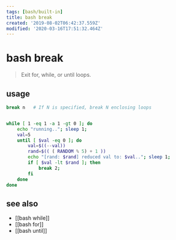 ```yaml
---
tags: [bash/built-in]
title: bash break
created: '2019-08-02T06:42:37.559Z'
modified: '2020-03-16T17:51:32.464Z'
---
```


# bash break

> Exit for, while, or until loops.

## usage
```sh
break n   # If N is specified, break N enclosing loops


while [ 1 -eq 1 -a 1 -gt 0 ]; do
	echo "running.."; sleep 1;
	val=5
	until [ $val -eq 0 ]; do
		val=$((--val))
		rand=$(( ( RANDOM % 5) + 1 ))
		echo "[rand: $rand] reduced val to: $val.."; sleep 1;
		if [ $val -lt $rand ]; then
			break 2;
		fi
	done
done
```

## see also
- [[bash while]]
- [[bash for]]
- [[bash until]]
